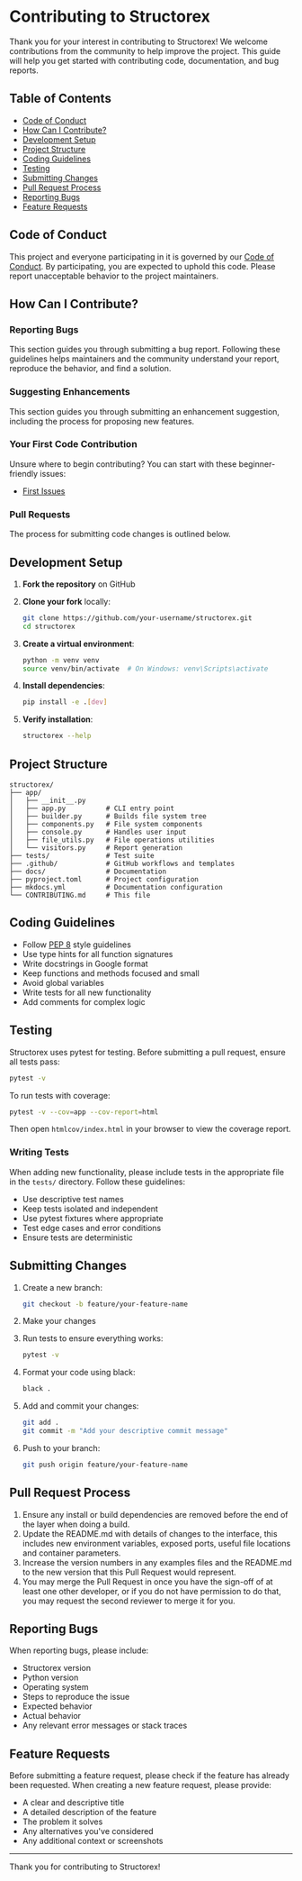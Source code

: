 # Contributing to Structorex

Thank you for your interest in contributing to Structorex! We welcome contributions from the community to help improve the project. This guide will help you get started with contributing code, documentation, and bug reports.

## Table of Contents
- [Code of Conduct](#code-of-conduct)
- [How Can I Contribute?](#how-can-i-contribute)
- [Development Setup](#development-setup)
- [Project Structure](#project-structure)
- [Coding Guidelines](#coding-guidelines)
- [Testing](#testing)
- [Submitting Changes](#submitting-changes)
- [Pull Request Process](#pull-request-process)
- [Reporting Bugs](#reporting-bugs)
- [Feature Requests](#feature-requests)

## Code of Conduct

This project and everyone participating in it is governed by our [Code of Conduct](CODE_OF_CONDUCT.md). By participating, you are expected to uphold this code. Please report unacceptable behavior to the project maintainers.

## How Can I Contribute?

### Reporting Bugs
This section guides you through submitting a bug report. Following these guidelines helps maintainers and the community understand your report, reproduce the behavior, and find a solution.

### Suggesting Enhancements
This section guides you through submitting an enhancement suggestion, including the process for proposing new features.

### Your First Code Contribution
Unsure where to begin contributing? You can start with these beginner-friendly issues:
- [First Issues](https://github.com/yourusername/structorex/issues?q=is%3Aopen+is%3Aissue+label%3A%22good+first+issue%22)

### Pull Requests
The process for submitting code changes is outlined below.

## Development Setup

1. **Fork the repository** on GitHub
   
2. **Clone your fork** locally:
   ```bash
   git clone https://github.com/your-username/structorex.git
   cd structorex
   ```

3. **Create a virtual environment**:
   ```bash
   python -m venv venv
   source venv/bin/activate  # On Windows: venv\Scripts\activate
   ```

4. **Install dependencies**:
   ```bash
   pip install -e .[dev]
   ```

5. **Verify installation**:
   ```bash
   structorex --help
   ```

## Project Structure

```
structorex/
├── app/
│   ├── __init__.py
│   ├── app.py          # CLI entry point
│   ├── builder.py      # Builds file system tree
│   ├── components.py   # File system components
│   ├── console.py      # Handles user input
│   ├── file_utils.py   # File operations utilities
│   └── visitors.py     # Report generation
├── tests/              # Test suite
├── .github/            # GitHub workflows and templates
├── docs/               # Documentation
├── pyproject.toml      # Project configuration
├── mkdocs.yml          # Documentation configuration
└── CONTRIBUTING.md     # This file
```

## Coding Guidelines

- Follow [PEP 8](https://pep8.org/) style guidelines
- Use type hints for all function signatures
- Write docstrings in Google format
- Keep functions and methods focused and small
- Avoid global variables
- Write tests for all new functionality
- Add comments for complex logic

## Testing

Structorex uses pytest for testing. Before submitting a pull request, ensure all tests pass:

```bash
pytest -v
```

To run tests with coverage:

```bash
pytest -v --cov=app --cov-report=html
```

Then open `htmlcov/index.html` in your browser to view the coverage report.

### Writing Tests

When adding new functionality, please include tests in the appropriate file in the `tests/` directory. Follow these guidelines:

- Use descriptive test names
- Keep tests isolated and independent
- Use pytest fixtures where appropriate
- Test edge cases and error conditions
- Ensure tests are deterministic

## Submitting Changes

1. Create a new branch:
   ```bash
   git checkout -b feature/your-feature-name
   ```

2. Make your changes

3. Run tests to ensure everything works:
   ```bash
   pytest -v
   ```

4. Format your code using black:
   ```bash
   black .
   ```

5. Add and commit your changes:
   ```bash
   git add .
   git commit -m "Add your descriptive commit message"
   ```

6. Push to your branch:
   ```bash
   git push origin feature/your-feature-name
   ```

## Pull Request Process

1. Ensure any install or build dependencies are removed before the end of the layer when doing a build.
2. Update the README.md with details of changes to the interface, this includes new environment variables, exposed ports, useful file locations and container parameters.
3. Increase the version numbers in any examples files and the README.md to the new version that this Pull Request would represent.
4. You may merge the Pull Request in once you have the sign-off of at least one other developer, or if you do not have permission to do that, you may request the second reviewer to merge it for you.

## Reporting Bugs

When reporting bugs, please include:

- Structorex version
- Python version
- Operating system
- Steps to reproduce the issue
- Expected behavior
- Actual behavior
- Any relevant error messages or stack traces

## Feature Requests

Before submitting a feature request, please check if the feature has already been requested. When creating a new feature request, please provide:

- A clear and descriptive title
- A detailed description of the feature
- The problem it solves
- Any alternatives you've considered
- Any additional context or screenshots

---

Thank you for contributing to Structorex!